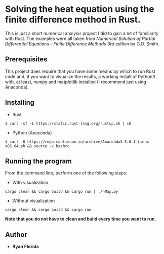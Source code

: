 # Solving the heat equation using the finite difference method in Rust.
This is just a short numerical analysis project I did to gain a bit of familiarity with Rust. The examples were all taken from 
*Numerical Solution of Partial Differential Equations - Finite Difference Methods 3rd edition* by G.D. Smith.
## Prerequisites
This project does require that you have some means by which to run Rust code and, if you want to visualize the results,
a working install of Python3 with, at least, numpy and matplotlib installed (I recommend just using Anaconda).
## Installing
* Rust
```
$ curl -sf -L https://static.rust-lang.org/rustup.sh | sh
```
* Python (Anaconda)
```
$ curl -O https://repo.continuum.io/archive/Anaconda3-5.0.1-Linux-x86_64.sh && source ~/.bashrc
```
## Running the program
From the command line, perform one of the following steps:
* With visualization
```
cargo clean && cargo build && cargo run | ./hMap.py
```
* Without visualization
```
cargo clean && cargo build && cargo run
```
**Note that you do not have to clean and build every time you want to run.**
## Author
* **Ryan Florida**
